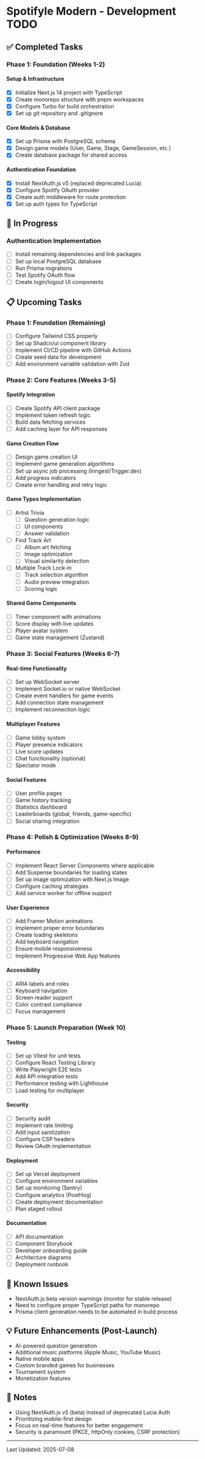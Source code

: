 # Spotifyle Modern - Development TODO

## ✅ Completed Tasks

### Phase 1: Foundation (Weeks 1-2)

#### Setup & Infrastructure
- [x] Initialize Next.js 14 project with TypeScript
- [x] Create monorepo structure with pnpm workspaces
- [x] Configure Turbo for build orchestration
- [x] Set up git repository and .gitignore

#### Core Models & Database
- [x] Set up Prisma with PostgreSQL schema
- [x] Design game models (User, Game, Stage, GameSession, etc.)
- [x] Create database package for shared access

#### Authentication Foundation
- [x] Install NextAuth.js v5 (replaced deprecated Lucia)
- [x] Configure Spotify OAuth provider
- [x] Create auth middleware for route protection
- [x] Set up auth types for TypeScript

## 🚧 In Progress

### Authentication Implementation
- [ ] Install remaining dependencies and link packages
- [ ] Set up local PostgreSQL database
- [ ] Run Prisma migrations
- [ ] Test Spotify OAuth flow
- [ ] Create login/logout UI components

## 📋 Upcoming Tasks

### Phase 1: Foundation (Remaining)
- [ ] Configure Tailwind CSS properly
- [ ] Set up Shadcn/ui component library
- [ ] Implement CI/CD pipeline with GitHub Actions
- [ ] Create seed data for development
- [ ] Add environment variable validation with Zod

### Phase 2: Core Features (Weeks 3-5)

#### Spotify Integration
- [ ] Create Spotify API client package
- [ ] Implement token refresh logic
- [ ] Build data fetching services
- [ ] Add caching layer for API responses

#### Game Creation Flow
- [ ] Design game creation UI
- [ ] Implement game generation algorithms
- [ ] Set up async job processing (Inngest/Trigger.dev)
- [ ] Add progress indicators
- [ ] Create error handling and retry logic

#### Game Types Implementation
- [ ] Artist Trivia
  - [ ] Question generation logic
  - [ ] UI components
  - [ ] Answer validation
- [ ] Find Track Art
  - [ ] Album art fetching
  - [ ] Image optimization
  - [ ] Visual similarity detection
- [ ] Multiple Track Lock-in
  - [ ] Track selection algorithm
  - [ ] Audio preview integration
  - [ ] Scoring logic

#### Shared Game Components
- [ ] Timer component with animations
- [ ] Score display with live updates
- [ ] Player avatar system
- [ ] Game state management (Zustand)

### Phase 3: Social Features (Weeks 6-7)

#### Real-time Functionality
- [ ] Set up WebSocket server
- [ ] Implement Socket.io or native WebSocket
- [ ] Create event handlers for game events
- [ ] Add connection state management
- [ ] Implement reconnection logic

#### Multiplayer Features
- [ ] Game lobby system
- [ ] Player presence indicators
- [ ] Live score updates
- [ ] Chat functionality (optional)
- [ ] Spectator mode

#### Social Features
- [ ] User profile pages
- [ ] Game history tracking
- [ ] Statistics dashboard
- [ ] Leaderboards (global, friends, game-specific)
- [ ] Social sharing integration

### Phase 4: Polish & Optimization (Weeks 8-9)

#### Performance
- [ ] Implement React Server Components where applicable
- [ ] Add Suspense boundaries for loading states
- [ ] Set up image optimization with Next.js Image
- [ ] Configure caching strategies
- [ ] Add service worker for offline support

#### User Experience
- [ ] Add Framer Motion animations
- [ ] Implement proper error boundaries
- [ ] Create loading skeletons
- [ ] Add keyboard navigation
- [ ] Ensure mobile responsiveness
- [ ] Implement Progressive Web App features

#### Accessibility
- [ ] ARIA labels and roles
- [ ] Keyboard navigation
- [ ] Screen reader support
- [ ] Color contrast compliance
- [ ] Focus management

### Phase 5: Launch Preparation (Week 10)

#### Testing
- [ ] Set up Vitest for unit tests
- [ ] Configure React Testing Library
- [ ] Write Playwright E2E tests
- [ ] Add API integration tests
- [ ] Performance testing with Lighthouse
- [ ] Load testing for multiplayer

#### Security
- [ ] Security audit
- [ ] Implement rate limiting
- [ ] Add input sanitization
- [ ] Configure CSP headers
- [ ] Review OAuth implementation

#### Deployment
- [ ] Set up Vercel deployment
- [ ] Configure environment variables
- [ ] Set up monitoring (Sentry)
- [ ] Configure analytics (PostHog)
- [ ] Create deployment documentation
- [ ] Plan staged rollout

#### Documentation
- [ ] API documentation
- [ ] Component Storybook
- [ ] Developer onboarding guide
- [ ] Architecture diagrams
- [ ] Deployment runbook

## 🐛 Known Issues

- NextAuth.js beta version warnings (monitor for stable release)
- Need to configure proper TypeScript paths for monorepo
- Prisma client generation needs to be automated in build process

## 💡 Future Enhancements (Post-Launch)

- AI-powered question generation
- Additional music platforms (Apple Music, YouTube Music)
- Native mobile apps
- Custom branded games for businesses
- Tournament system
- Monetization features

## 📝 Notes

- Using NextAuth.js v5 (beta) instead of deprecated Lucia Auth
- Prioritizing mobile-first design
- Focus on real-time features for better engagement
- Security is paramount (PKCE, httpOnly cookies, CSRF protection)

---

Last Updated: 2025-07-08